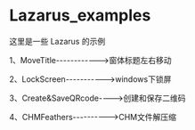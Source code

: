 # Lazarus_examples

这里是一些 Lazarus 的示例

1、MoveTitle------------>窗体标题左右移动

2、LockScreen----------->windows下锁屏

3、Create&SaveQRcode---->创建和保存二维码

4、CHMFeathers---------->CHM文件解压缩
